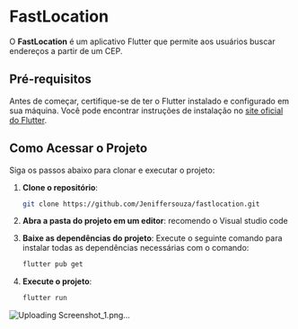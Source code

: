 # FastLocation

O **FastLocation** é um aplicativo Flutter que permite aos usuários buscar endereços a partir de um CEP. 

## Pré-requisitos

Antes de começar, certifique-se de ter o Flutter instalado e configurado em sua máquina. Você pode encontrar instruções de instalação no [site oficial do Flutter](https://flutter.dev/docs/get-started/install).

## Como Acessar o Projeto

Siga os passos abaixo para clonar e executar o projeto:

1. **Clone o repositório**:
   ```bash
   git clone https://github.com/Jeniffersouza/fastlocation.git

2. **Abra a pasta do projeto em um editor**:
   recomendo o Visual studio code

3. **Baixe as dependências do projeto**:
   Execute o seguinte comando para instalar todas as dependências necessárias com o comando:
   ```bash
   flutter pub get

4. **Execute o projeto**:
   ```bash
   flutter run
![Uploading Screenshot_1.png…]()
